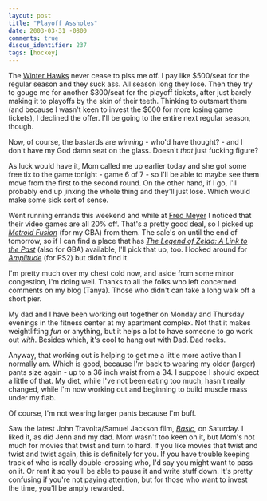 ```yaml
---
layout: post
title: "Playoff Assholes"
date: 2003-03-31 -0800
comments: true
disqus_identifier: 237
tags: [hockey]
---
```

The [Winter Hawks](http://www.winterhawks.com) never cease to piss me
off. I pay like \$500/seat for the regular season and they suck ass. All
season long they lose. Then they try to gouge me for another \$300/seat
for the playoff tickets, after just barely making it to playoffs by the
skin of their teeth. Thinking to outsmart them (and because I wasn't
keen to invest the \$600 for more losing game tickets), I declined the
offer. I'll be going to the entire next regular season, though.

 Now, of course, the bastards are *winning* - who'd have thought? - and
I don't have my God damn seat on the glass. Doesn't *that* just fucking
figure?

 As luck would have it, Mom called me up earlier today and she got some
free tix to the game tonight - game 6 of 7 - so I'll be able to maybe
see them move from the first to the second round. On the other hand, if
I go, I'll probably end up jinxing the whole thing and they'll just
lose. Which would make some sick sort of sense.

 Went running errands this weekend and while at [Fred
Meyer](http://www.fredmeyer.com) I noticed that their video games are
all 20% off. That's a pretty good deal, so I picked up [*Metroid
Fusion*](http://www.amazon.com/exec/obidos/ASIN/B00006M3R6/mhsvortex)
(for my GBA) from them. The sale's on until the end of tomorrow, so if I
can find a place that has [*The Legend of Zelda: A Link to the
Past*](http://www.amazon.com/exec/obidos/ASIN/B00006LELB/mhsvortex)
(also for GBA) available, I'll pick that up, too. I looked around for
[*Amplitude*](http://www.amazon.com/exec/obidos/ASIN/B0000859TM/mhsvortex)
(for PS2) but didn't find it.

 I'm pretty much over my chest cold now, and aside from some minor
congestion, I'm doing well. Thanks to all the folks who left concerned
comments on my blog (Tanya). Those who didn't can take a long walk off a
short pier.

 My dad and I have been working out together on Monday and Thursday
evenings in the fitness center at my apartment complex. Not that it
makes weightlifting *fun* or anything, but it helps a lot to have
someone to go work out *with*. Besides which, it's cool to hang out with
Dad. Dad rocks.

 Anyway, that working out is helping to get me a little more active than
I normally am. Which is good, because I'm back to wearing my older
(larger) pants size again - up to a 36 inch waist from a 34. I suppose I
should expect a little of that. My diet, while I've not been eating too
much, hasn't really changed, while I'm now working out and beginning to
build muscle mass under my flab.

 Of course, I'm not wearing larger pants because I'm buff.

 Saw the latest John Travolta/Samuel Jackson film,
[*Basic*](http://us.imdb.com/Title?0264395), on Saturday. I liked it, as
did Jenn and my dad. Mom wasn't too keen on it, but Mom's not much for
movies that twist and turn to hard. If you like movies that twist and
twist and twist again, this is definitely for you. If you have trouble
keeping track of who is really double-crossing who, I'd say you might
want to pass on it. Or rent it so you'll be able to pause it and write
stuff down. It's pretty confusing if you're not paying attention, but
for those who want to invest the time, you'll be amply rewarded.
